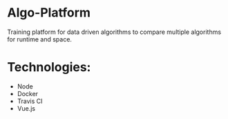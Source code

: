 # Algo-Platform
Training platform for data driven algorithms to compare multiple algorithms for runtime and space.

# Technologies:

- Node
- Docker
- Travis CI
- Vue.js
